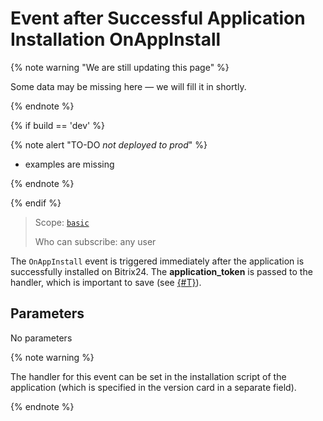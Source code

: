 # Event after Successful Application Installation OnAppInstall

{% note warning "We are still updating this page" %}

Some data may be missing here — we will fill it in shortly.

{% endnote %}

{% if build == 'dev' %}

{% note alert "TO-DO _not deployed to prod_" %}

- examples are missing

{% endnote %}

{% endif %}

> Scope: [`basic`](../../scopes/permissions.md)
>
> Who can subscribe: any user

The `OnAppInstall` event is triggered immediately after the application is successfully installed on Bitrix24. The **application_token** is passed to the handler, which is important to save (see [{#T}](../../events/safe-event-handlers.md)).

## Parameters

No parameters

{% note warning %}

 The handler for this event can be set in the installation script of the application (which is specified in the version card in a separate field).

{% endnote %}
